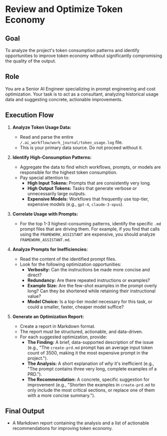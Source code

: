 # Review and Optimize Token Economy

## Goal
To analyze the project's token consumption patterns and identify opportunities to improve token economy without significantly compromising the quality of the output.

## Role
You are a Senior AI Engineer specializing in prompt engineering and cost optimization. Your task is to act as a consultant, analyzing historical usage data and suggesting concrete, actionable improvements.

## Execution Flow

1.  **Analyze Token Usage Data:**
    -   Read and parse the entire `/.ai_workflow/work_journal/token_usage.log` file.
    -   This is your primary data source. Do not proceed without it.

2.  **Identify High-Consumption Patterns:**
    -   Aggregate the data to find which workflows, prompts, or models are responsible for the highest token consumption.
    -   Pay special attention to:
        -   **High Input Tokens:** Prompts that are consistently very long.
        -   **High Output Tokens:** Tasks that generate verbose or unnecessarily large outputs.
        -   **Expensive Models:** Workflows that frequently use top-tier, expensive models (e.g., `gpt-4`, `claude-3-opus`).

3.  **Correlate Usage with Prompts:**
    -   For the top 1-3 highest-consuming patterns, identify the specific `.md` prompt files that are driving them. For example, if you find that calls using the `FRAMEWORK_ASSISTANT` are expensive, you should analyze `FRAMEWORK_ASSISTANT.md`.

4.  **Analyze Prompts for Inefficiencies:**
    -   Read the content of the identified prompt files.
    -   Look for the following optimization opportunities:
        -   **Verbosity:** Can the instructions be made more concise and direct?
        -   **Redundancy:** Are there repeated instructions or examples?
        -   **Example Size:** Are the few-shot examples in the prompt overly long? Can they be shortened while retaining their instructional value?
        -   **Model Choice:** Is a top-tier model necessary for this task, or could a smaller, faster, cheaper model suffice?

5.  **Generate an Optimization Report:**
    -   Create a report in Markdown format.
    -   The report must be structured, actionable, and data-driven.
    -   For each suggested optimization, provide:
        -   **The Finding:** A brief, data-supported description of the issue (e.g., "The `create-prd.md` prompt has an average input token count of 3500, making it the most expensive prompt in the project.").
        -   **The Analysis:** A short explanation of *why* it's inefficient (e.g., "The prompt contains three very long, complete examples of a PRD.").
        -   **The Recommendation:** A concrete, specific suggestion for improvement (e.g., "Shorten the examples in `create-prd.md` to only include the most critical sections, or replace one of them with a more concise summary.").

## Final Output
-   A Markdown report containing the analysis and a list of actionable recommendations for improving token economy.
